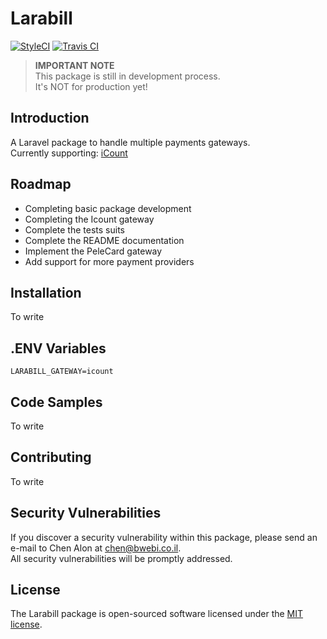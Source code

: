 # Larabill
<a href="https://styleci.io/repos/107659388"><img src="https://styleci.io/repos/107659388/shield?branch=master" alt="StyleCI"></a>
<a href="https://travis-ci.org/BWEBI/Larabill"><img src="https://travis-ci.org/BWEBI/Larabill.svg?branch=analysis-XNgJJG" alt="Travis CI"></a>

> **IMPORTANT NOTE**  
This package is still in development process.  
It's NOT for production yet!

## Introduction

A Laravel package to handle multiple payments gateways.  
Currently supporting: [iCount](https://www.icount.co.il/)

## Roadmap  
* Completing basic package development  
* Completing the Icount gateway  
* Complete the tests suits
* Complete the README documentation
* Implement the PeleCard gateway
* Add support for more payment providers

## Installation

To write

## .ENV Variables
```
LARABILL_GATEWAY=icount
```

## Code Samples

To write

## Contributing

To write

## Security Vulnerabilities

If you discover a security vulnerability within this package, please send an e-mail to Chen Alon at chen@bwebi.co.il.  
All security vulnerabilities will be promptly addressed.

## License

The Larabill package is open-sourced software licensed under the [MIT license](http://opensource.org/licenses/MIT).
